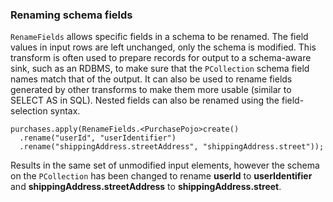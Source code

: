<!--
Licensed under the Apache License, Version 2.0 (the "License");
you may not use this file except in compliance with the License.
You may obtain a copy of the License at

http://www.apache.org/licenses/LICENSE-2.0

Unless required by applicable law or agreed to in writing, software
distributed under the License is distributed on an "AS IS" BASIS,
WITHOUT WARRANTIES OR CONDITIONS OF ANY KIND, either express or implied.
See the License for the specific language governing permissions and
limitations under the License.
-->

### Renaming schema fields

```RenameFields``` allows specific fields in a schema to be renamed. The field values in input rows are left unchanged, only the schema is modified. This transform is often used to prepare records for output to a schema-aware sink, such as an RDBMS, to make sure that the ```PCollection``` schema field names match that of the output. It can also be used to rename fields generated by other transforms to make them more usable (similar to SELECT AS in SQL). Nested fields can also be renamed using the field-selection syntax.

```
purchases.apply(RenameFields.<PurchasePojo>create()
  .rename("userId", "userIdentifier")
  .rename("shippingAddress.streetAddress", "shippingAddress.street"));
```

Results in the same set of unmodified input elements, however the schema on the ```PCollection``` has been changed to rename **userId** to **userIdentifier** and **shippingAddress.streetAddress** to **shippingAddress.street**.